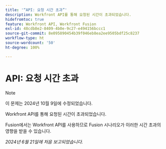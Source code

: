 ```yaml
---
title: '“API: 요청 시간 초과”'
description: Workfront API를 통해 요청된 시간이 초과되었습니다.
hidefromtoc: true
feature: Workfront API, Workfront Fusion
exl-id: 48cdb8e2-8409-4b0e-9c27-e494156bccc1
source-git-commit: 8e095890454b39f046eb8ea2ee9505bdf25c8237
workflow-type: ht
source-wordcount: '50'
ht-degree: 100%

---
```


# API: 요청 시간 초과

>[!NOTE]
>
>이 문제는 2024년 10월 9일에 수정되었습니다.

Workfront API를 통해 요청된 시간이 초과되었습니다.

Fusion에서는 Workfront API를 사용하므로 Fusion 시나리오가 이러한 시간 초과의 영향을 받을 수 있습니다.

_2024년 6월 21일에 처음 보고되었습니다._
